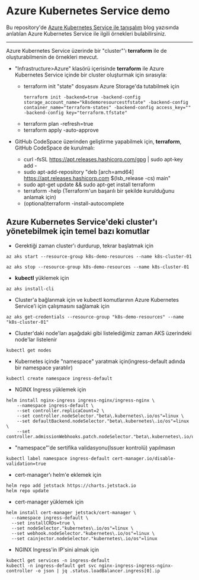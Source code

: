 # Azure Kubernetes Service demo

Bu repository'de [Azure Kubernetes Service ile tanışalım](https://www.minepla.net/2020/08/azure-kubernetes-service-ile-tanisalim/) blog yazısında anlatılan Azure Kubernetes Service ile ilgili örnekleri bulabilirsiniz.

----------------------------------------------


Azure Kubernetes Service üzerinde bir "cluster"'ı __terraform__ ile de oluşturabilmenin de örnekleri mevcut.

- "Infrastructure>Azure" klasörü içerisinde __terraform__ ile Azure Kubernetes Service içinde bir cluster oluşturmak için sırasıyla:
  - terraform init
    "state" dosyasını Azure Storage'da tutabilmek için
       ``` 
       terraform init -backend=true -backend-config storage_account_name="k8sdemoresourcestfstate" -backend-config container_name="terraform-states" -backend-config access_key="" -backend-config key="terraform.tfstate"
       ```
  - terraform plan -refresh=true 
  - terraform apply -auto-approve

- GitHub CodeSpace üzerinden geliştirme yapabilmek için, __terraform__, GitHub CodeSpace de kurulmalı:
  - curl -fsSL https://apt.releases.hashicorp.com/gpg | sudo apt-key add -
  - sudo apt-add-repository "deb [arch=amd64] https://apt.releases.hashicorp.com $(lsb_release -cs) main"
  - sudo apt-get update && sudo apt-get install terraform
  - terraform -help (Terraform'un başarılı bir şekilde kurulduğunu anlamak için)
  - (optional)terraform -install-autocomplete


## Azure Kubernetes Service'deki cluster'ı yönetebilmek için temel bazı komutlar
- Gerektiği zaman cluster'ı durdurup, tekrar başlatmak için
```
az aks start --resource-group k8s-demo-resources --name k8s-cluster-01

az aks stop --resource-group k8s-demo-resources --name k8s-cluster-01
```

- __kubectl__ yüklemek için
```
az aks install-cli
```

- Cluster'a bağlanmak için ve kubectl komutlarının Azure Kubernetes Service'i için çalışmasını sağlamak için
```
az aks get-credentials --resource-group "k8s-demo-resources" --name "k8s-cluster-01"
```

- Cluster'daki node'ları aşağıdaki gibi listelediğimiz zaman AKS üzerindeki node'lar listelenir
```
kubectl get nodes
```

- Kubernetes içinde "namespace" yaratmak için(ingress-default adında bir namespace yaratılır)
```
kubectl create namespace ingress-default
```

- NGINX Ingress yüklemek için
```
helm install nginx-ingress ingress-nginx/ingress-nginx \
    --namespace ingress-default \
    --set controller.replicaCount=2 \
    --set controller.nodeSelector."beta\.kubernetes\.io/os"=linux \
    --set defaultBackend.nodeSelector."beta\.kubernetes\.io/os"=linux \
    --set controller.admissionWebhooks.patch.nodeSelector."beta\.kubernetes\.io/os"=linux
```

- "namespace"'de sertifika validasyonu(Issuer kontrolü) yapılmasın
```
kubectl label namespace ingress-default cert-manager.io/disable-validation=true
```

- cert-manager'ı helm'e eklemek için
```
helm repo add jetstack https://charts.jetstack.io
helm repo update
```

- cert-manager yüklemek için
```
helm install cert-manager jetstack/cert-manager \
  --namespace ingress-default \
  --set installCRDs=true \
  --set nodeSelector."kubernetes\.io/os"=linux \
  --set webhook.nodeSelector."kubernetes\.io/os"=linux \
  --set cainjector.nodeSelector."kubernetes\.io/os"=linux
```

- NGINX Ingress'in IP'sini almak için
```
kubectl get services -n ingress-default
kubectl -n ingress-default get svc nginx-ingress-ingress-nginx-controller -o json | jq .status.loadBalancer.ingress[0].ip
```
